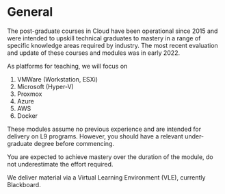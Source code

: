 # General

The post-graduate courses in Cloud have been operational since 2015 and were intended to upskill technical graduates to mastery in a range of specific knowledge areas required by industry. The most recent evaluation and update of these courses and modules was in early 2022.

As platforms for teaching, we will focus on

1. VMWare (Workstation, ESXi)
2. Microsoft (Hyper-V)
3. Proxmox
4. Azure
5. AWS
6. Docker

These modules assume no previous experience and are intended for delivery on L9 programs. However, you should have a relevant under-graduate degree before commencing.

You are expected to achieve mastery over the duration of the module, do not underestimate the effort required.

We deliver material via a Virtual Learning Environment (VLE), currently Blackboard.
